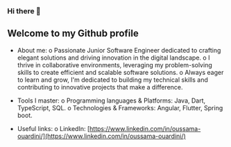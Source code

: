 ### Hi there 👋
## Welcome to my Github profile
- About me:
o Passionate Junior Software Engineer dedicated to crafting elegant solutions and driving innovation in the digital landscape.
o I thrive in collaborative environments, leveraging my problem-solving skills to create efficient and scalable software solutions.
o Always eager to learn and grow, I'm dedicated to building my technical skills and contributing to innovative projects that make a difference.

- Tools I master:
o Programming languages & Platforms: Java, Dart, TypeScript, SQL.
o Technologies & Frameworks: Angular, Flutter, Spring boot.

- Useful links:
  o LinkedIn: [https://www.linkedin.com/in/oussama-ouardini/](https://www.linkedin.com/in/oussama-ouardini/)
<!--
**oussamaouardini/oussamaouardini** is a ✨ _special_ ✨ repository because its `README.md` (this file) appears on your GitHub profile.

Here are some ideas to get you started:

- 🌱 I’m currently learning Maching Learning
- 👯 I’m looking to collaborate on ...
- 🤔 I’m looking for help with ...
- 💬 Ask me about Anything
- 📫 How to reach me: ouss.ouardini@gmail.com
- 😄 Pronouns: he/him
-->
